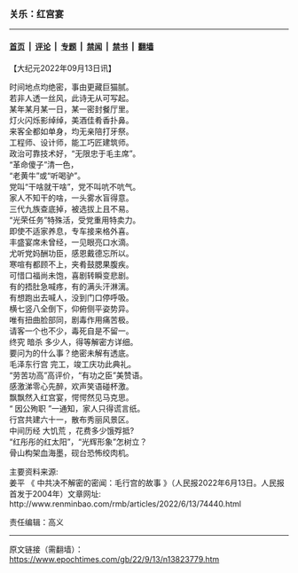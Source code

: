 ### 关乐：红宫宴

---

#### [首页](../../../..?n13823779) &nbsp;|&nbsp; [评论](../../../../../epoch-comment?n13823779) &nbsp;|&nbsp; [专题](../../../../../epoch-special?n13823779) &nbsp;|&nbsp; [禁闻](../../../../../epoch-news?n13823779) &nbsp;|&nbsp; [禁书](../../../../../books?n13823779) &nbsp;|&nbsp; [翻墙](https://github.com/gfw-breaker/nogfw/blob/master/README.md?n13823779)


<div class="post_content" id="artbody" itemprop="articleBody">
 <!-- article content begin -->
 <p>
  【大纪元2022年09月13日讯】
 </p>
 <p>
  时间地点均绝密，事由更藏巨猫腻。
  <br/>
  若非人透一丝风，此诗无从可写起。
  <br/>
  某年某月某一日，某一密封餐厅里。
  <br/>
  灯火闪烁影绰绰，美酒佳肴香扑鼻。
  <br/>
  来客全都如单身，均无亲陪打牙祭。
  <br/>
  工程师、设计师，能工巧匠建筑师。
  <br/>
  政治可靠技术好，“无限忠于毛主席”。
  <br/>
  “革命傻子”清一色，
  <br/>
  “老黄牛”或“听喝驴”。
  <br/>
  党叫“干啥就干啥”，党不叫吭不吭气。
  <br/>
  家人不知干的啥，一头雾水盲得意。
  <br/>
  三代九族查底掉，被选拔上且不易。
  <br/>
  “光荣任务”特殊活，受党重用特卖力。
  <br/>
  即使不适家养息，专车接来格外喜。
  <br/>
  丰盛宴席未曾经，一见眼亮口水滴。
  <br/>
  尤听党妈酬功臣，感恩戴德忘所以。
  <br/>
  寒喧有都顾不上，夹肴鼓腮果腹疾。
  <br/>
  可惜口福尚未饱，喜剧转瞬变悲剧。
  <br/>
  有的捂肚急喊疼，有的满头汗淋漓。
  <br/>
  有想跑出去喊人，没到门口停呼吸。
  <br/>
  横七竖八全倒下，仰俯侧平姿势异。
  <br/>
  唯有扭曲脸部同，剧毒作用痛苦极。
  <br/>
  请客一个也不少，毒死自是不留一。
  <br/>
  终究
  <ok href="https://www.epochtimes.com/gb/tag/%E6%9A%97%E6%9D%80.html">
   暗杀
  </ok>
  多少人，得等解密方详细。
  <br/>
  要问为的什么事？绝密未解有透底。
  <br/>
  <ok href="https://www.epochtimes.com/gb/tag/%E6%AF%9B%E6%B3%BD%E4%B8%9C%E8%A1%8C%E5%AE%AB.html">
   毛泽东行宫
  </ok>
  完工，竣工庆功此典礼。
  <br/>
  “劳苦功高”高评价，“有功之臣”美赞语。
  <br/>
  感激涕零心先醉，欢声笑语碰杯激。
  <br/>
  飘飘然入红宫宴，愕愕然见马克思。
  <br/>
  “
  <ok href="https://www.epochtimes.com/gb/tag/%E5%9B%A0%E5%85%AC%E6%AE%89%E8%81%8C.html">
   因公殉职
  </ok>
  ”一通知，家人只得谎言纸。
  <br/>
  行宫共建六十一，散布秀丽风景区。
  <br/>
  中间历经
  <ok href="https://www.epochtimes.com/gb/tag/%E5%A4%A7%E9%A5%A5%E8%8D%92.html">
   大饥荒
  </ok>
  ，花费多少饿殍抵?
  <br/>
  “红彤彤的红太阳”，“光辉形象”怎树立？
  <br/>
  骨山构架血海墨，砚台恐怖绞肉机。
 </p>
 <p>
  主要资料来源:
  <br/>
  <ok href="https://www.epochtimes.com/gb/tag/%E5%A7%9C%E5%B9%B3.html">
   姜平
  </ok>
  《
  <ok href="http://www.renminbao.com/rmb/articles/2022/6/13/74440.html">
   中共决不解密的密闻：毛行宫的故事
  </ok>
  》（人民报2022年6月13日。人民报首发于2004年）文章网址:
  <br/>
  http://www.renminbao.com/rmb/articles/2022/6/13/74440.html
 </p>
 <p>
  责任编辑：高义
 </p>
 <!-- article content end -->
 <div id="below_article_ad">
 </div>
</div>


---

原文链接（需翻墙）：https://www.epochtimes.com/gb/22/9/13/n13823779.htm